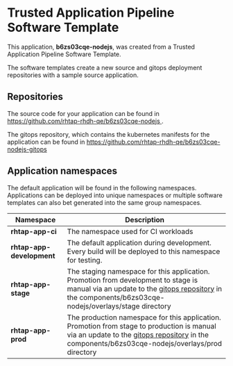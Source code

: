# Trusted Application Pipeline Software Template

This application, **b6zs03cqe-nodejs**, was created from a Trusted Application Pipeline Software Template.

The software templates create a new source and gitops deployment repositories with a sample source application. 

## Repositories

The source code for your application can be found in [https://github.com/rhtap-rhdh-qe/b6zs03cqe-nodejs ](https://github.com/rhtap-rhdh-qe/b6zs03cqe-nodejs ).
 
The gitops repository, which contains the kubernetes manifests for the application can be found in 
[https://github.com/rhtap-rhdh-qe/b6zs03cqe-nodejs-gitops ](https://github.com/rhtap-rhdh-qe/b6zs03cqe-nodejs-gitops ) 

## Application namespaces 

The default application will be found in the following namespaces. Applications can be deployed into unique namespaces or multiple software templates can also bet generated into the same group namespaces.  

|  Namespace   |  Description   |  
| -------- | -------- |
| **rhtap-app-ci** | The namespace used for CI workloads |
| **rhtap-app-development** | The default application during development. Every build will be deployed to this namespace for testing. |
| **rhtap-app-stage** | The staging namespace for this application. Promotion from development to stage is manual via an update to the [gitops repository](https://github.com/rhtap-rhdh-qe/b6zs03cqe-nodejs-gitops ) in the components/b6zs03cqe-nodejs/overlays/stage directory |
| **rhtap-app-prod** | The production namespace for this application. Promotion from stage to production is manual via an update to the [gitops repository](https://github.com/rhtap-rhdh-qe/b6zs03cqe-nodejs-gitops ) in the components/b6zs03cqe-nodejs/overlays/prod directory |